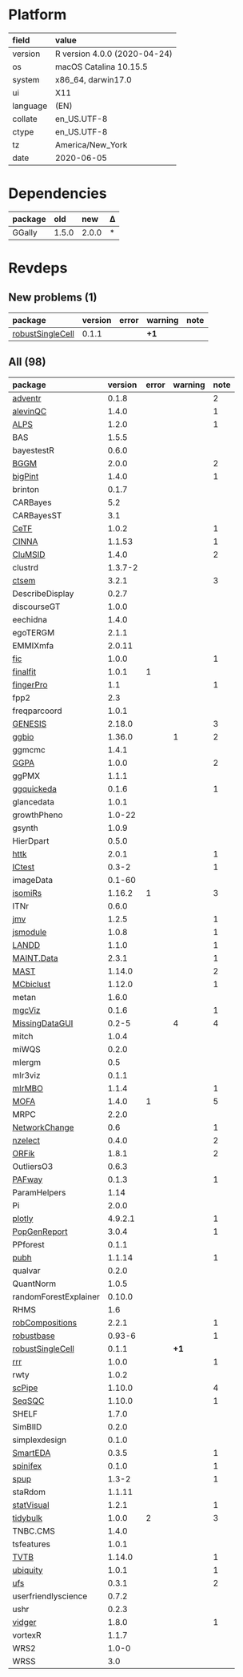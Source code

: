 # Platform

|field    |value                        |
|:--------|:----------------------------|
|version  |R version 4.0.0 (2020-04-24) |
|os       |macOS Catalina 10.15.5       |
|system   |x86_64, darwin17.0           |
|ui       |X11                          |
|language |(EN)                         |
|collate  |en_US.UTF-8                  |
|ctype    |en_US.UTF-8                  |
|tz       |America/New_York             |
|date     |2020-06-05                   |

# Dependencies

|package |old   |new   |Δ  |
|:-------|:-----|:-----|:--|
|GGally  |1.5.0 |2.0.0 |*  |

# Revdeps

## New problems (1)

|package                                          |version |error |warning |note |
|:------------------------------------------------|:-------|:-----|:-------|:----|
|[robustSingleCell](problems.md#robustsinglecell) |0.1.1   |      |__+1__  |     |

## All (98)

|package                                          |version |error |warning |note |
|:------------------------------------------------|:-------|:-----|:-------|:----|
|[adventr](problems.md#adventr)                   |0.1.8   |      |        |2    |
|[alevinQC](problems.md#alevinqc)                 |1.4.0   |      |        |1    |
|[ALPS](problems.md#alps)                         |1.2.0   |      |        |1    |
|BAS                                              |1.5.5   |      |        |     |
|bayestestR                                       |0.6.0   |      |        |     |
|[BGGM](problems.md#bggm)                         |2.0.0   |      |        |2    |
|[bigPint](problems.md#bigpint)                   |1.4.0   |      |        |1    |
|brinton                                          |0.1.7   |      |        |     |
|CARBayes                                         |5.2     |      |        |     |
|CARBayesST                                       |3.1     |      |        |     |
|[CeTF](problems.md#cetf)                         |1.0.2   |      |        |1    |
|[CINNA](problems.md#cinna)                       |1.1.53  |      |        |1    |
|[CluMSID](problems.md#clumsid)                   |1.4.0   |      |        |2    |
|clustrd                                          |1.3.7-2 |      |        |     |
|[ctsem](problems.md#ctsem)                       |3.2.1   |      |        |3    |
|DescribeDisplay                                  |0.2.7   |      |        |     |
|discourseGT                                      |1.0.0   |      |        |     |
|eechidna                                         |1.4.0   |      |        |     |
|egoTERGM                                         |2.1.1   |      |        |     |
|EMMIXmfa                                         |2.0.11  |      |        |     |
|[fic](problems.md#fic)                           |1.0.0   |      |        |1    |
|[finalfit](problems.md#finalfit)                 |1.0.1   |1     |        |     |
|[fingerPro](problems.md#fingerpro)               |1.1     |      |        |1    |
|fpp2                                             |2.3     |      |        |     |
|freqparcoord                                     |1.0.1   |      |        |     |
|[GENESIS](problems.md#genesis)                   |2.18.0  |      |        |3    |
|[ggbio](problems.md#ggbio)                       |1.36.0  |      |1       |2    |
|ggmcmc                                           |1.4.1   |      |        |     |
|[GGPA](problems.md#ggpa)                         |1.0.0   |      |        |2    |
|ggPMX                                            |1.1.1   |      |        |     |
|[ggquickeda](problems.md#ggquickeda)             |0.1.6   |      |        |1    |
|glancedata                                       |1.0.1   |      |        |     |
|growthPheno                                      |1.0-22  |      |        |     |
|gsynth                                           |1.0.9   |      |        |     |
|HierDpart                                        |0.5.0   |      |        |     |
|[httk](problems.md#httk)                         |2.0.1   |      |        |1    |
|[ICtest](problems.md#ictest)                     |0.3-2   |      |        |1    |
|imageData                                        |0.1-60  |      |        |     |
|[isomiRs](problems.md#isomirs)                   |1.16.2  |1     |        |3    |
|ITNr                                             |0.6.0   |      |        |     |
|[jmv](problems.md#jmv)                           |1.2.5   |      |        |1    |
|[jsmodule](problems.md#jsmodule)                 |1.0.8   |      |        |1    |
|[LANDD](problems.md#landd)                       |1.1.0   |      |        |1    |
|[MAINT.Data](problems.md#maintdata)              |2.3.1   |      |        |1    |
|[MAST](problems.md#mast)                         |1.14.0  |      |        |2    |
|[MCbiclust](problems.md#mcbiclust)               |1.12.0  |      |        |1    |
|metan                                            |1.6.0   |      |        |     |
|[mgcViz](problems.md#mgcviz)                     |0.1.6   |      |        |1    |
|[MissingDataGUI](problems.md#missingdatagui)     |0.2-5   |      |4       |4    |
|mitch                                            |1.0.4   |      |        |     |
|miWQS                                            |0.2.0   |      |        |     |
|mlergm                                           |0.5     |      |        |     |
|mlr3viz                                          |0.1.1   |      |        |     |
|[mlrMBO](problems.md#mlrmbo)                     |1.1.4   |      |        |1    |
|[MOFA](problems.md#mofa)                         |1.4.0   |1     |        |5    |
|MRPC                                             |2.2.0   |      |        |     |
|[NetworkChange](problems.md#networkchange)       |0.6     |      |        |1    |
|[nzelect](problems.md#nzelect)                   |0.4.0   |      |        |2    |
|[ORFik](problems.md#orfik)                       |1.8.1   |      |        |2    |
|OutliersO3                                       |0.6.3   |      |        |     |
|[PAFway](problems.md#pafway)                     |0.1.3   |      |        |1    |
|ParamHelpers                                     |1.14    |      |        |     |
|Pi                                               |2.0.0   |      |        |     |
|[plotly](problems.md#plotly)                     |4.9.2.1 |      |        |1    |
|[PopGenReport](problems.md#popgenreport)         |3.0.4   |      |        |1    |
|PPforest                                         |0.1.1   |      |        |     |
|[pubh](problems.md#pubh)                         |1.1.14  |      |        |1    |
|qualvar                                          |0.2.0   |      |        |     |
|QuantNorm                                        |1.0.5   |      |        |     |
|randomForestExplainer                            |0.10.0  |      |        |     |
|RHMS                                             |1.6     |      |        |     |
|[robCompositions](problems.md#robcompositions)   |2.2.1   |      |        |1    |
|[robustbase](problems.md#robustbase)             |0.93-6  |      |        |1    |
|[robustSingleCell](problems.md#robustsinglecell) |0.1.1   |      |__+1__  |     |
|[rrr](problems.md#rrr)                           |1.0.0   |      |        |1    |
|rwty                                             |1.0.2   |      |        |     |
|[scPipe](problems.md#scpipe)                     |1.10.0  |      |        |4    |
|[SeqSQC](problems.md#seqsqc)                     |1.10.0  |      |        |1    |
|SHELF                                            |1.7.0   |      |        |     |
|SimBIID                                          |0.2.0   |      |        |     |
|simplexdesign                                    |0.1.0   |      |        |     |
|[SmartEDA](problems.md#smarteda)                 |0.3.5   |      |        |1    |
|[spinifex](problems.md#spinifex)                 |0.1.0   |      |        |1    |
|[spup](problems.md#spup)                         |1.3-2   |      |        |1    |
|staRdom                                          |1.1.11  |      |        |     |
|[statVisual](problems.md#statvisual)             |1.2.1   |      |        |1    |
|[tidybulk](problems.md#tidybulk)                 |1.0.0   |2     |        |3    |
|TNBC.CMS                                         |1.4.0   |      |        |     |
|tsfeatures                                       |1.0.1   |      |        |     |
|[TVTB](problems.md#tvtb)                         |1.14.0  |      |        |1    |
|[ubiquity](problems.md#ubiquity)                 |1.0.1   |      |        |1    |
|[ufs](problems.md#ufs)                           |0.3.1   |      |        |2    |
|userfriendlyscience                              |0.7.2   |      |        |     |
|ushr                                             |0.2.3   |      |        |     |
|[vidger](problems.md#vidger)                     |1.8.0   |      |        |1    |
|vortexR                                          |1.1.7   |      |        |     |
|WRS2                                             |1.0-0   |      |        |     |
|WRSS                                             |3.0     |      |        |     |

